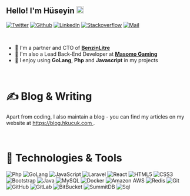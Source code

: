 <p align="center">

<h2>Hello! I'm Hüseyin <img src="https://raw.githubusercontent.com/MartinHeinz/MartinHeinz/master/wave.gif" width="20px"></h2>

[![Twitter][1.1]][1] [![Github][2.1]][2] [![Linkedln][3.1]][3] [![Stackoverflow][4.1]][4] [![Mail][5.1]][5]

</p>

<br>

- 🔭 I'm a partner and CTO of **<a class="link-2 light" href="http://www.benzinlitre.com" target="_blank">BenzinLitre</a>**
- 🌱 I'm also a Lead Back-End Developer at **<a class="link-2 light" href="http://www.masomo.com" target="_blank">Masomo Gaming</a>**
- 💬 I enjoy using **GoLang**, **Php** and **Javascript** in my projects

<br>

# &#x270d; Blog & Writing

Apart from coding, I also maintain a blog - you can find my articles on my website at [https://blog.hkucuk.com ](https://blog.hkucuk.com/).

<br>

# 🔧 Technologies & Tools

![Php](https://img.shields.io/badge/-Php-black?style=flat-square&logo=php)
![GoLang](https://img.shields.io/badge/-GoLang-black?style=flat-square&logo=go)
![JavaScript](https://img.shields.io/badge/-JavaScript-black?style=flat-square&logo=javascript)
![Laravel](https://img.shields.io/badge/-Laravel-black?style=flat-square&logo=laravel)
![React](https://img.shields.io/badge/-React-black?style=flat-square&logo=react)
![HTML5](https://img.shields.io/badge/-HTML5-E34F26?style=flat-square&logo=html5&logoColor=white)
![CSS3](https://img.shields.io/badge/-CSS3-1572B6?style=flat-square&logo=css3)
![Bootstrap](https://img.shields.io/badge/-Bootstrap-563D7C?style=flat-square&logo=bootstrap)
![Java](https://img.shields.io/badge/-java-E34A86?style=flat-square&logo=java)
![MySQL](https://img.shields.io/badge/-MySQL-black?style=flat-square&logo=mysql)
![Docker](https://img.shields.io/badge/-Docker-black?style=flat-square&logo=docker)
![Amazon AWS](https://img.shields.io/badge/Amazon%20AWS-F8991C?style=flat-square&logo=amazon-aws&logoColor=black)
![Redis](https://img.shields.io/badge/-Redis-A51F15?style=flat-square&logo=redis&logoColor=white)
![Git](https://img.shields.io/badge/-Git-black?style=flat-square&logo=git)
![GitHub](https://img.shields.io/badge/-GitHub-181717?style=flat-square&logo=github)
![GitLab](https://img.shields.io/badge/-GitLab-FCA121?style=flat-square&logo=gitlab)
![BitBucket](https://img.shields.io/badge/-BitBucket-darkblue?style=flat-square&logo=bitbucket)
![SummitDB](https://img.shields.io/badge/-SummitDb-black?style=flat-square&logo=DataCamp&logoColor=white)
![Sql](https://img.shields.io/badge/-Sql-darkblue?style=flat-square&logo=Slides&logoColor=white)

<!--
![](https://github-readme-stats.vercel.app/api?include_all_commits=true&hide_title=true&username=medyun&count_private=true&show_icons=true&theme=graywhite) ![](https://github-readme-stats.vercel.app/api/top-langs/?username=medyun&layout=compact)
-->

<!-- links to social media icons -->

<!-- icons without padding -->

[1.1]: https://img.shields.io/badge/-@medyun-1DA1F1?style=flat-square&logo=twitter&logoColor=white "twitter"
[2.1]: https://img.shields.io/badge/-@medyun-181717?style=flat-square&logo=GitHub&logoColor=white "github"
[3.1]: https://img.shields.io/badge/-LinkedIn-0077B5?style=flat-square&logo=Linkedin&logoColor=white "linkedin"
[4.1]: https://img.shields.io/badge/-Stack%20Overflow-FE7A16?style=flat-square&logo=Stack-Overflow&logoColor=white "stackoverflow"
[5.1]: https://img.shields.io/badge/-huseyin.kcuk@gmail.com-c14438?style=flat-square&logo=Gmail&logoColor=white&link=mailto:huseyin.kcuk@gmail.com

<!-- links to your social media accounts -->

[1]: https://twitter.com/medyun
[2]: https://github.com/medyun
[3]: https://www.linkedin.com/in/medyun/
[4]: https://stackoverflow.com/users/1689816/hkucuk
[5]: mailto:huseyin.kcuk@gmail.com

